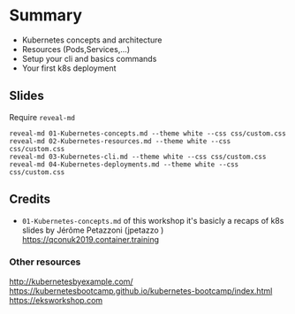 # Summary

- Kubernetes concepts and architecture
- Resources (Pods,Services,...)
- Setup your cli and basics commands
- Your first k8s deployment

## Slides

Require `reveal-md`

```
reveal-md 01-Kubernetes-concepts.md --theme white --css css/custom.css
reveal-md 02-Kubernetes-resources.md --theme white --css css/custom.css
reveal-md 03-Kubernetes-cli.md --theme white --css css/custom.css
reveal-md 04-Kubernetes-deployments.md --theme white --css css/custom.css
```


## Credits

- `01-Kubernetes-concepts.md` of this workshop it's basicly a recaps of k8s slides by Jérôme Petazzoni (jpetazzo )
https://qconuk2019.container.training


### Other resources


http://kubernetesbyexample.com/
https://kubernetesbootcamp.github.io/kubernetes-bootcamp/index.html
https://eksworkshop.com